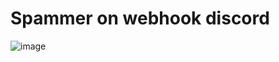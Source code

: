 # Spammer on webhook discord

![image](https://media.discordapp.net/attachments/1076869355742179478/1077091456914833509/1676868933989.jpg) 

